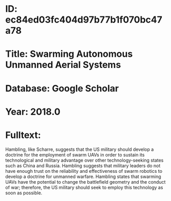 # ID: ec84ed03fc404d97b77b1f070bc47a78
# Title: Swarming Autonomous Unmanned Aerial Systems
# Database: Google Scholar
# Year: 2018.0
# Fulltext:
Hambling, like Scharre, suggests that the US military should develop a doctrine for the employment of swarm UAVs in order to sustain its technological and military advantage over other technology-seeking states such as China and Russia.
Hambling suggests that military leaders do not have enough trust on the reliability and effectiveness of swarm robotics to develop a doctrine for unmanned warfare.
Hambling states that swarming UAVs have the potential to change the battlefield geometry and the conduct of war; therefore, the US military should seek to employ this technology as soon as possible.